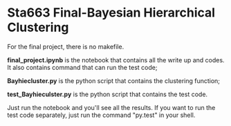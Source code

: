 # Sta663 Final-Bayesian Hierarchical Clustering
For the final project, there is no makefile. 

**final_project.ipynb** is the notebook that contains all the write up and codes. It also contains command that can run the test code;

**Bayhiecluster.py** is the python script that contains the clustering function;

**test_Bayhieculster.py** is the python script that contains the test code. 

Just run the notebook and you'll see all the results.
If you want to run the test code separately, just run the command "py.test" in your shell.
